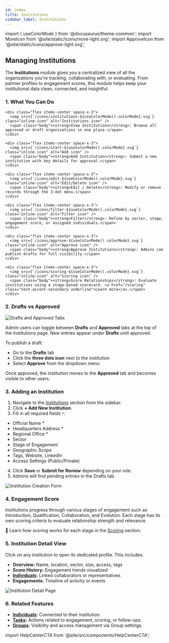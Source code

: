 ```yaml
---
id: index
title: Institutions
sidebar_label: Institutions
---
```


import { useColorMode } from '@docusaurus/theme-common';
import MoreIcon from '@site/static/icons/more-light.svg';
import ApproveIcon from '@site/static/icons/approve-light.svg';

<div class="p-6 bg-white rounded-lg shadow-sm space-y-6">

  <h2 class="h2 text-accent-secondary">Managing Institutions</h2>

  <p class="body text-gray-dark">
    The <strong>Institutions</strong> module gives you a centralized view of all the organizations you're tracking, collaborating with, or evaluating. From partner profiles to engagement scores, this module helps keep your institutional data clean, connected, and insightful.
  </p>

  ### 1. What You Can Do

  <div class="grid grid-cols-1 sm:grid-cols-2 gap-4 mt-4">

    <div class="flex items-center space-x-3">
      <img src={`/icons/institutions-${useColorMode().colorMode}.svg`} class="inline-icon" alt="Institutions icon" />
      <span class="body"><strong>View Institutions</strong>: Browse all approved or draft organizations in one place.</span>
    </div>

    <div class="flex items-center space-x-3">
      <img src={`/icons/start-${useColorMode().colorMode}.svg`} class="inline-icon" alt="Add icon" />
      <span class="body"><strong>Add Institution</strong>: Submit a new institution with key details for approval.</span>
    </div>

    <div class="flex items-center space-x-3">
      <img src={`/icons/edit-${useColorMode().colorMode}.svg`} class="inline-icon" alt="Edit/Delete icon" />
      <span class="body"><strong>Edit / Delete</strong>: Modify or remove records through the 3-dot menu.</span>
    </div>

    <div class="flex items-center space-x-3">
      <img src={`/icons/filter-${useColorMode().colorMode}.svg`} class="inline-icon" alt="Filter icon" />
      <span class="body"><strong>Filter</strong>: Refine by sector, stage, engagement score, or assigned individuals.</span>
    </div>

    <div class="flex items-center space-x-3">
      <img src={`/icons/approve-${useColorMode().colorMode}.svg`} class="inline-icon" alt="Approve icon" />
      <span class="body"><strong>Approve Institutions</strong>: Admins can publish drafts for full visibility.</span>
    </div>

    <div class="flex items-center space-x-3">
      <img src={`/icons/scoring-${useColorMode().colorMode}.svg`} class="inline-icon" alt="Scoring icon" />
      <span class="body"><strong>Score Relationships</strong>: Evaluate institutions using a stage-based scorecard. <a href="/scoring" class="text-accent-secondary underline">Learn more</a>.</span>
    </div>

  </div>


### 2. Drafts vs Approved

<div style={{ textAlign: 'center' }}>
  <img
    src="/img/institution-status-tabs.png"
    alt="Drafts and Approved Tabs"
    style={{
      borderRadius: '0.5rem',
      boxShadow: '0 0 10px rgba(0,0,0,0.05)',
      maxWidth: '100%',
      marginTop: '1rem'
    }}
  />
</div>

<p class="body mt-4">
  Admin users can toggle between <strong>Drafts</strong> and <strong>Approved</strong> tabs at the top of the Institutions page. New entries appear under <strong>Drafts</strong> until approved.
</p>

<p class="body">
  To publish a draft:
</p>

<ul class="list-disc pl-6 body">
  <li>Go to the <strong>Drafts</strong> tab</li>
  <li>Click the <MoreIcon className="icon-inline-text" /> <strong>three dots icon</strong> next to the institution</li>
  <li>Select <ApproveIcon className="icon-inline-text" /> <strong>Approve</strong> from the dropdown menu</li>
</ul>

<p class="body mt-2">
  Once approved, the institution moves to the <strong>Approved</strong> tab and becomes visible to other users.
</p>

  ### 3. Adding an Institution

  <ol class="list-decimal pl-6 body">
    <li>Navigate to the <a href="/institutions" class="text-accent-secondary underline">Institutions</a> section from the sidebar.</li>
    <li>Click <strong>+ Add New Institution</strong>.</li>
    <li>Fill in all required fields <code>*</code>:</li>
  </ol>

  <ul class="list-disc pl-10 mt-2 body">
    <li>Official Name *</li>
    <li>Headquarters Address *</li>
    <li>Regional Office *</li>
    <li>Sector</li>
    <li>Stage of Engagement</li>
    <li>Geographic Scope</li>
    <li>Tags, Website, LinkedIn</li>
    <li>Access Settings (Public/Private)</li>
  </ul>

  <ol start="4" class="list-decimal pl-6 body">
    <li>Click <strong>Save</strong> or <strong>Submit for Review</strong> depending on your role.</li>
    <li>Admins will find pending entries in the Drafts tab.</li>
  </ol>

  <div style={{ textAlign: 'center' }}>
    <img
      src="/img/institution-create-form.png"
      alt="Institution Creation Form"
      style={{ borderRadius: '0.5rem', boxShadow: '0 0 10px rgba(0,0,0,0.05)', maxWidth: '100%', marginTop: '1rem' }}
    />
  </div>

  ### 4. Engagement Score

  <p class="body">
    Institutions progress through various stages of engagement such as Introduction, Qualification, Collaboration, and Evolution. Each stage has its own scoring criteria to evaluate relationship strength and relevance.
  </p>

  <div class="mt-4 text-sm bg-gray-light p-4 rounded text-gray-dark">
    🧠 Learn how scoring works for each stage in the <a href="/scoring" class="text-accent-secondary underline">Scoring</a> section.
  </div>

  ### 5. Institution Detail View

  <p class="body">
    Click on any institution to open its dedicated profile. This includes:
  </p>

  <ul class="list-disc pl-6 body">
    <li><strong>Overview:</strong> Name, location, sector, size, access, tags</li>
    <li><strong>Score History:</strong> Engagement trends visualized</li>
    <li><strong><a href="/individuals" class="text-accent-secondary underline">Individuals</a>:</strong> Linked collaborators or representatives</li>
    <li><strong>Engagements:</strong> Timeline of activity or events</li>
  </ul>

  <div style={{ textAlign: 'center' }}>
    <img
      src="/img/institution-profile-overview.png"
      alt="Institution Detail Page"
      style={{ borderRadius: '0.5rem', boxShadow: '0 0 10px rgba(0,0,0,0.05)', maxWidth: '100%', marginTop: '1rem' }}
    />
  </div>

  ### 6. Related Features

  <ul class="list-disc pl-6 body">
    <li><strong><a href="/individuals" class="text-accent-secondary underline">Individuals</a>:</strong> Connected to their institution.</li>
    <li><strong><a href="/tasks" class="text-accent-secondary underline">Tasks</a>:</strong> Actions related to engagement, scoring, or follow-ups.</li>
    <li><strong><a href="/groups" class="text-accent-secondary underline">Groups</a>:</strong> Visibility and access management via Group settings.</li>
  </ul>

</div>

import HelpCenterCTA from '@site/src/components/HelpCenterCTA';

<HelpCenterCTA />